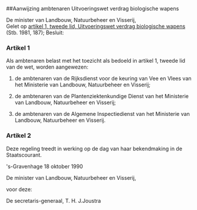 <meta http-equiv='Content-Type' content='text/html; charset=utf-8' />

##Aanwijzing ambtenaren Uitvoeringswet verdrag biologische wapens

De minister van Landbouw, Natuurbeheer en Visserij,  
Gelet op [artikel 1, tweede lid, Uitvoeringswet verdrag biologische wapens](../../../../../../../../wet/uitvoeringswet/verdrag/biologische/wapens/BWBR0003385/README.md) (Stb. 1981, 187);
Besluit:    

### Artikel  1  

Als ambtenaren belast met het toezicht als bedoeld in artikel 1, tweede lid van de wet, worden aangewezen: 

1. de ambtenaren van de Rijksdienst voor de keuring van Vee en Vlees van het Ministerie van Landbouw, Natuurbeheer en Visserij;  

2. de ambtenaren van de Plantenziektenkundige Dienst van het Ministerie van Landbouw, Natuurbeheer en Visserij;  

3. de ambtenaren van de Algemene Inspectiedienst van het Ministerie van Landbouw, Natuurbeheer en Visserij.    

### Artikel  2  

Deze regeling treedt in werking op de dag van haar bekendmaking in de Staatscourant.  

's-Gravenhage 
18 oktober 1990    

De 
minister van Landbouw, Natuurbeheer en Visserij, 

voor deze: 

De 
secretaris-generaal, 
T. H. J.Joustra    
